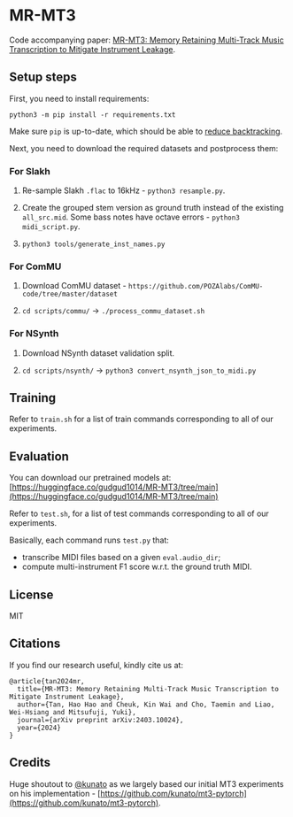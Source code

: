 # MR-MT3

Code accompanying paper: [MR-MT3: Memory Retaining Multi-Track Music Transcription to Mitigate Instrument Leakage](https://arxiv.org/pdf/2403.10024.pdf).

## Setup steps

First, you need to install requirements:
```
python3 -m pip install -r requirements.txt
```
Make sure `pip` is up-to-date, which should be able to [reduce backtracking](https://pip.pypa.io/en/stable/topics/dependency-resolution/#possible-ways-to-reduce-backtracking).

Next, you need to download the required datasets and postprocess them:

### For Slakh

1. Re-sample Slakh `.flac` to 16kHz - `python3 resample.py`.

2. Create the grouped stem version as ground truth instead of the existing `all_src.mid`. Some bass notes have octave errors - `python3 midi_script.py`.

3. `python3 tools/generate_inst_names.py`

### For ComMU

1. Download ComMU dataset - `https://github.com/POZAlabs/ComMU-code/tree/master/dataset`

2. `cd scripts/commu/` -> `./process_commu_dataset.sh`

### For NSynth

1. Download NSynth dataset validation split.

2. `cd scripts/nsynth/` -> `python3 convert_nsynth_json_to_midi.py`


## Training

Refer to `train.sh` for a list of train commands corresponding to all of our experiments.

## Evaluation

You can download our pretrained models at: [https://huggingface.co/gudgud1014/MR-MT3/tree/main](https://huggingface.co/gudgud1014/MR-MT3/tree/main)

Refer to `test.sh`, for a list of test commands corresponding to all of our experiments.

Basically, each command runs `test.py` that:
- transcribe MIDI files based on a given `eval.audio_dir`;
- compute multi-instrument F1 score w.r.t. the ground truth MIDI.


## License
MIT

## Citations
If you find our research useful, kindly cite us at:
```
@article{tan2024mr,
  title={MR-MT3: Memory Retaining Multi-Track Music Transcription to Mitigate Instrument Leakage},
  author={Tan, Hao Hao and Cheuk, Kin Wai and Cho, Taemin and Liao, Wei-Hsiang and Mitsufuji, Yuki},
  journal={arXiv preprint arXiv:2403.10024},
  year={2024}
}
```

## Credits
Huge shoutout to [@kunato](https://github.com/kunato) as we largely based our initial MT3 experiments on his implementation - [https://github.com/kunato/mt3-pytorch](https://github.com/kunato/mt3-pytorch).
